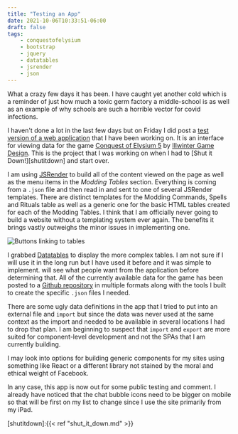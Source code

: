 ```yaml
---
title: "Testing an App"
date: 2021-10-06T10:33:51-06:00
draft: false
tags:
    - conquestofelysium
    - bootstrap
    - jquery
    - datatables
    - jsrender
    - json
---
```


What a crazy few days it has been. I have caught yet another cold which is a reminder of just how much a toxic germ factory a middle-school is as well as an example of why schools are such a horrible vector for covid infections.

I haven't done a lot in the last few days but on Friday I did post a [test version of a web application](https://coe5alamanc.netlify.app) that I have been working on. It is an interface for viewing data for the game [Conquest of Elysium 5](http://www.illwinter.com/coe5/index.html) by [Illwinter Game Design](http://www.illwinter.com). This is the project that I was working on when I had to [Shut it Down!][shutitdown] and start over.

I am using [JSRender](https://www.jsviews.com/#jsrender) to build all of the content viewed on the page as well as the menu items in the *Modding Tables* section. Everything is coming from a `.json` file and then read in and sent to one of several JSRender templates. There are distinct templates for the Modding Commands, Spells and Rituals table as well as a generic one for the basic HTML tables created for each of the Modding Tables. I think that I am officially never going to build a website without a templating system ever again. The benefits it brings vastly outweighs the minor issues in implementing one. 

![Buttons linking to tables](/coeSite.jpg)

I grabbed [Datatables](https://www.datatables.net) to display the more complex tables. I am not sure if I will use it in the long run but I have used it before and it was simple to implement.  will see what people want from the application before determining that.  All of the currently available data for the game has been posted to a [Github repository](https://github.com/lolbat/Conquest-of-Elysium-5-data) in multiple formats along with the tools I built to create the specific `.json` files I needed. 

There are some ugly data definitions in the app that I tried to put into an external file and `import` but since the data was never used at the same context as the import and needed to be available in several locations I had to drop that plan. I am beginning to suspect that `import` and `export` are more suited for component-level development and not the SPAs that I am currently building. 

I may look into options for building generic components for my sites using something like React or a different library not stained by the moral and ethical weight of Facebook. 

In any case, this app is now out for some public testing and comment. I already have noticed that the chat bubble icons need to be bigger on mobile so that will be first on my list to change since I use the site primarily from my iPad. 
 
[shutitdown]:{{< ref "shut_it_down.md" >}}